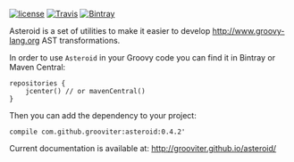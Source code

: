 [![license](https://img.shields.io/github/license/grooviter/asteroid.svg)](https://www.apache.org/licenses/LICENSE-2.0) [![Travis](https://img.shields.io/travis/grooviter/asteroid.svg)](https://travis-ci.org/grooviter/asteroid) [![Bintray](https://img.shields.io/bintray/v/grooviter/maven/asteroid.svg)](https://bintray.com/grooviter/maven/asteroid)

Asteroid is a set of utilities to make it easier to develop http://www.groovy-lang.org AST transformations.

In order to use `Asteroid` in your Groovy code you can find it in Bintray or Maven Central:

    repositories {
        jcenter() // or mavenCentral()
    }

Then you can add the dependency to your project:

    compile com.github.grooviter:asteroid:0.4.2'

Current documentation is available at: http://grooviter.github.io/asteroid/

